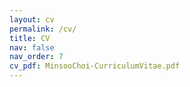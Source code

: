 ```yaml
---
layout: cv
permalink: /cv/
title: CV
nav: false
nav_order: 7
cv_pdf: MinsooChoi-CurriculumVitae.pdf
---
```

